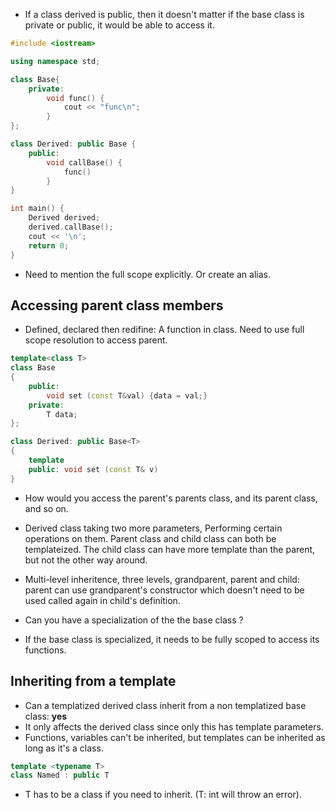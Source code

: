 - If a class derived is public, then it doesn't matter if the base class is private or public, it would be able to access it.

```cpp
#include <iostream>

using namespace std;

class Base{
    private:
        void func() {
            cout << "func\n";
        }
};

class Derived: public Base {
    public:
        void callBase() {
            func()
        }
}

int main() {
    Derived derived;
    derived.callBase();
    cout << '\n';
    return 0;
}
```

- Need to mention the full scope explicitly. Or create an alias.

## Accessing parent class members

- Defined, declared then redifine:  A function in class. Need to use full scope resolution to access parent.

```cpp
template<class T>
class Base
{
    public:
        void set (const T&val) {data = val;}
    private:
        T data;
};

class Derived: public Base<T>
{
    template
    public: void set (const T& v)
}
```

- How would you access the parent's parents class, and its parent class, and so on.

- Derived class taking two more parameters, Performing certain operations on them. Parent class and child class can both be templateized. The child class can have more template than the parent, but not the other way around.
- Multi-level inheritence, three levels, grandparent, parent and child: parent can use grandparent's constructor which doesn't need to be used called again in child's definition.

- Can you have a specialization of the the base class ?
- If the base class is specialized, it needs to be fully scoped to access its functions.

##  Inheriting from a template

- Can a templatized derived class inherit from a non templatized base class: **yes**
- It only affects the derived class since only this has template parameters.
- Functions, variables can't be inherited, but templates can be inherited as long as it's a class.
```cpp
template <typename T>
class Named : public T
```
- T has to be a class if you need to inherit. (T: int will throw an error).
